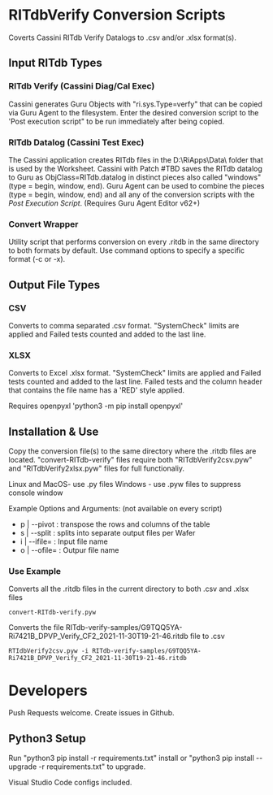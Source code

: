 # RITdbVerify Conversion Scripts

Coverts Cassini RITdb Verify Datalogs to .csv and/or .xlsx format(s).

## Input RITdb Types

### RITdb Verify (Cassini Diag/Cal Exec)

Cassini generates Guru Objects with "ri.sys.Type=verfy" that can be copied via Guru Agent to the filesystem.  Enter the desired conversion script to the 'Post execution script" to be run immediately after being copied.

### RITdb Datalog (Cassini Test Exec)

The Cassini application creates RITdb files in the D:\RiApps\Data\ folder that is used by the Worksheet.  Cassini with Patch #TBD saves the RITdb datalog to Guru as ObjClass=RITdb.datalog in distinct pieces also called "windows" (type = begin, window, end). Guru Agent can be used to combine the pieces (type = begin, window, end) and all any of the conversion scripts with the *Post Execution Script*.  (Requires Guru Agent Editor v62+)

### Convert Wrapper

Utility script that performs conversion on every .ritdb in the same directory to both formats by default.  Use command options to specify a specific format (-c or -x).

## Output File Types

### CSV

Converts to comma separated .csv format.  "SystemCheck" limits are applied and Failed tests counted and added to the last line.

### XLSX

Converts to Excel .xlsx format. "SystemCheck" limits are applied and Failed tests counted and added to the last line.  Failed tests and the column header that contains the file name has a 'RED' style applied.

Requires openpyxl 'python3 -m pip install openpyxl'

## Installation & Use

Copy the conversion file(s) to the same directory where the .ritdb files are located.  "convert-RITdb-verify" files require both "RITdbVerify2csv.pyw" and "RITdbVerify2xlsx.pyw" files for full functionaliy.

Linux and MacOS- use .py files
Windows - use .pyw files to suppress console window

Example Options and Arguments: (not available on every script)

- p | --pivot : transpose the rows and columns of the table
- s | --split : splits into separate output files per Wafer
- i | --ifile= : Input file name
- o | --ofile= : Outpur file name

### Use Example

Converts all the .ritdb files in the current directory to both .csv and .xlsx files

    convert-RITdb-verify.pyw 

Converts the file RITdb-verify-samples/G9TQQ5YA-Ri7421B_DPVP_Verify_CF2_2021-11-30T19-21-46.ritdb file to .csv

    RTIdbVerify2csv.pyw -i RITdb-verify-samples/G9TQQ5YA-Ri7421B_DPVP_Verify_CF2_2021-11-30T19-21-46.ritdb

# Developers

Push Requests welcome.  Create issues in Github.

## Python3 Setup

Run "python3 pip install -r requirements.txt" install or "python3 pip install --upgrade -r requirements.txt"  to upgrade.

Visual Studio Code configs included.